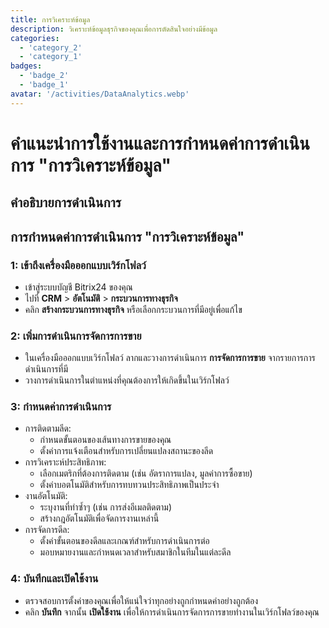 ```yaml
---
title: การวิเคราะห์ข้อมูล
description: วิเคราะห์ข้อมูลธุรกิจของคุณเพื่อการตัดสินใจอย่างมีข้อมูล
categories: 
  - 'category_2'
  - 'category_1'
badges: 
  - 'badge_2'
  - 'badge_1'
avatar: '/activities/DataAnalytics.webp'
---
```

# คำแนะนำการใช้งานและการกำหนดค่าการดำเนินการ "การวิเคราะห์ข้อมูล"

## คำอธิบายการดำเนินการ

## **การกำหนดค่าการดำเนินการ "การวิเคราะห์ข้อมูล"**

### 1: เข้าถึงเครื่องมือออกแบบเวิร์กโฟลว์
- เข้าสู่ระบบบัญชี Bitrix24 ของคุณ
- ไปที่ **CRM** > **อัตโนมัติ** > **กระบวนการทางธุรกิจ**
- คลิก **สร้างกระบวนการทางธุรกิจ** หรือเลือกกระบวนการที่มีอยู่เพื่อแก้ไข

### 2: เพิ่มการดำเนินการจัดการการขาย
- ในเครื่องมือออกแบบเวิร์กโฟลว์ ลากและวางการดำเนินการ **การจัดการการขาย** จากรายการการดำเนินการที่มี
- วางการดำเนินการในตำแหน่งที่คุณต้องการให้เกิดขึ้นในเวิร์กโฟลว์

### 3: กำหนดค่าการดำเนินการ
- การติดตามลีด:
  - กำหนดขั้นตอนของเส้นทางการขายของคุณ
  - ตั้งค่าการแจ้งเตือนสำหรับการเปลี่ยนแปลงสถานะของลีด
- การวิเคราะห์ประสิทธิภาพ:
  - เลือกเมตริกที่ต้องการติดตาม (เช่น อัตราการแปลง, มูลค่าการซื้อขาย)
  - ตั้งค่าบอตโนมัติสำหรับการทบทวนประสิทธิภาพเป็นประจำ
- งานอัตโนมัติ:
  - ระบุงานที่ทำซ้ำๆ (เช่น การส่งอีเมลติดตาม)
  - สร้างกฎอัตโนมัติเพื่อจัดการงานเหล่านี้
- การจัดการดีล:
  - ตั้งค่าขั้นตอนของดีลและเกณฑ์สำหรับการดำเนินการต่อ
  - มอบหมายงานและกำหนดเวลาสำหรับสมาชิกในทีมในแต่ละดีล

### 4: บันทึกและเปิดใช้งาน
- ตรวจสอบการตั้งค่าของคุณเพื่อให้แน่ใจว่าทุกอย่างถูกกำหนดค่าอย่างถูกต้อง
- คลิก **บันทึก** จากนั้น **เปิดใช้งาน** เพื่อให้การดำเนินการจัดการการขายทำงานในเวิร์กโฟลว์ของคุณ